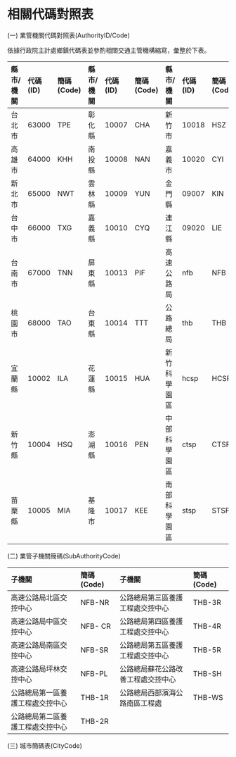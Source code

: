 # 相關代碼對照表

\(一\) 業管機關代碼對照表\(AuthorityID/Code\) 

依據行政院主計處鄉鎮代碼表並參酌相關交通主管機構縮寫，彙整於下表。

| 縣市/ 機關 | 代碼 \(ID\) | 簡碼 \(Code\) | 縣市/ 機關 | 代碼 \(ID\) | 簡碼 \(Code\) | 縣市/ 機關 | 代碼 \(ID\) | 簡碼 \(Code\) |
| :--- | :--- | :--- | :--- | :--- | :--- | :--- | :--- | :--- |
| 台北市 | 63000  | TPE | 彰化縣  | 10007  | CHA | 新竹市  | 10018  | HSZ |
| 高雄市  | 64000  | KHH | 南投縣  | 10008  | NAN | 嘉義市  | 10020  | CYI |
| 新北市  | 65000  | NWT | 雲林縣  | 10009  | YUN | 金門縣  | 09007  | KIN |
| 台中市  | 66000  | TXG | 嘉義縣  | 10010  | CYQ | 連江縣  | 09020  | LIE |
| 台南市  | 67000  | TNN | 屏東縣  | 10013  | PIF | 高速公路局  | nfb  | NFB |
| 桃園市  | 68000  | TAO | 台東縣  | 10014  | TTT | 公路總局  | thb  | THB |
| 宜蘭縣  | 10002  | ILA | 花蓮縣  | 10015  | HUA | 新竹科學園區  | hcsp  | HCSP |
| 新竹縣  | 10004  | HSQ | 澎湖縣  | 10016  | PEN | 中部科學園區  | ctsp  | CTSP |
| 苗栗縣  | 10005  | MIA | 基隆市  | 10017  | KEE | 南部科學園區  | stsp  | STSP |

\(二\) 業管子機關簡碼\(SubAuthorityCode\)

| 子機關 | 簡碼 \(Code\) | 子機關 | 簡碼 \(Code\) |
| :--- | :--- | :--- | :--- |
| 高速公路局北區交控中心 | NFB-NR | 公路總局第三區養護工程處交控中心 | THB-3R |
| 高速公路局中區交控中心 | NFB- CR | 公路總局第四區養護工程處交控中心 | THB-4R |
| 高速公路局南區交控中心 | NFB-SR | 公路總局第五區養護工程處交控中心 | THB-5R |
| 高速公路局坪林交控中心 | NFB-PL | 公路總局蘇花公路改善工程處交控中心 | THB-SH |
| 公路總局第一區養護工程處交控中心 | THB-1R | 公路總局西部濱海公路南區工程處 | THB-WS |
| 公路總局第二區養護工程處交控中心 | THB-2R |  |  |

\(三\) 城市簡碼表\(CityCode\)



